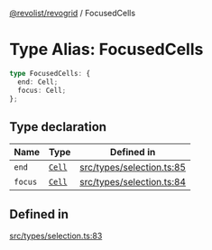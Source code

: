 [@revolist/revogrid](README.md) / FocusedCells

# Type Alias: FocusedCells

```ts
type FocusedCells: {
  end: Cell;
  focus: Cell;
};
```

## Type declaration

| Name | Type | Defined in |
| ------ | ------ | ------ |
| `end` | [`Cell`](Interface.Cell.md) | [src/types/selection.ts:85](https://github.com/revolist/revogrid/blob/684eab34b16e993178d736466d35507eda9850cd/src/types/selection.ts#L85) |
| `focus` | [`Cell`](Interface.Cell.md) | [src/types/selection.ts:84](https://github.com/revolist/revogrid/blob/684eab34b16e993178d736466d35507eda9850cd/src/types/selection.ts#L84) |

## Defined in

[src/types/selection.ts:83](https://github.com/revolist/revogrid/blob/684eab34b16e993178d736466d35507eda9850cd/src/types/selection.ts#L83)
